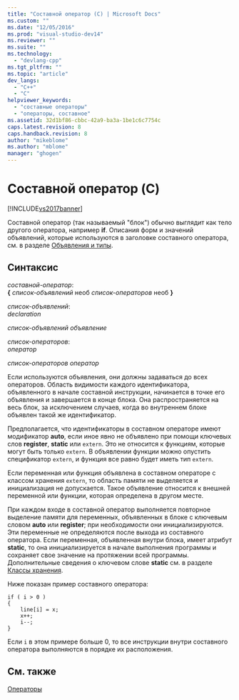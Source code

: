 ```yaml
---
title: "Составной оператор (C) | Microsoft Docs"
ms.custom: ""
ms.date: "12/05/2016"
ms.prod: "visual-studio-dev14"
ms.reviewer: ""
ms.suite: ""
ms.technology: 
  - "devlang-cpp"
ms.tgt_pltfrm: ""
ms.topic: "article"
dev_langs: 
  - "C++"
  - "C"
helpviewer_keywords: 
  - "составные операторы"
  - "операторы, составное"
ms.assetid: 32d1bf86-cbbc-42a9-ba3a-1be1c6c7754c
caps.latest.revision: 8
caps.handback.revision: 8
author: "mikeblome"
ms.author: "mblome"
manager: "ghogen"
---
```

# Составной оператор (C)
[!INCLUDE[vs2017banner](../assembler/inline/includes/vs2017banner.md)]

Составной оператор \(так называемый "блок"\) обычно выглядит как тело другого оператора, например **if**.  Описания форм и значений объявлений, которые используются в заголовке составного оператора, см. в разделе [Объявления и типы](../c-language/declarations-and-types.md).  
  
## Синтаксис  
 *составной\-оператор*:  
 **{**  *список\-объявлений*  необ *список\-операторов* необ **}**  
  
 *список\-объявлений*:  
 *declaration*  
  
 *список\-объявлений объявление*  
  
 *список\-операторов*:  
 *оператор*  
  
 *список\-операторов оператор*  
  
 Если используются объявления, они должны задаваться до всех операторов.  Область видимости каждого идентификатора, объявленного в начале составной инструкции, начинается в точке его объявления и завершается в конце блока.  Она распространяется на весь блок, за исключением случаев, когда во внутреннем блоке объявлен такой же идентификатор.  
  
 Предполагается, что идентификаторы в составном операторе имеют модификатор **auto**, если иное явно не объявлено при помощи ключевых слов **register**, **static** или `extern`. Это не относится к функциям, которые могут быть только `extern`.  В объявлении функции можно опустить спецификатор `extern`, и функция все равно будет иметь тип `extern`.  
  
 Если переменная или функция объявлена в составном операторе с классом хранения `extern`, то область памяти не выделяется и инициализация не допускается.  Такое объявление относится к внешней переменной или функции, которая определена в другом месте.  
  
 При каждом входе в составной оператор выполняется повторное выделение памяти для переменных, объявленных в блоке с ключевым словом **auto** или **register**; при необходимости они инициализируются.  Эти переменные не определяются после выхода из составного оператора.  Если переменная, объявленная внутри блока, имеет атрибут **static**, то она инициализируется в начале выполнения программы и сохраняет свое значение на протяжении всей программы.  Дополнительные сведения о ключевом слове **static** см. в разделе [Классы хранения](../c-language/c-storage-classes.md).  
  
 Ниже показан пример составного оператора:  
  
```  
if ( i > 0 )   
{  
    line[i] = x;  
    x++;  
    i--;  
}  
```  
  
 Если `i` в этом примере больше 0, то все инструкции внутри составного оператора выполняются в порядке их расположения.  
  
## См. также  
 [Операторы](../c-language/statements-c.md)
